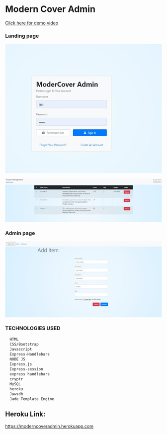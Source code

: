 # Modern Cover Admin


[ Click here for demo video ](https://github.com/etabdi/Moderncover_admin/blob/master/app/public/img/main.JPG)

### Landing page
    
   ![Alt Text](https://github.com/etabdi/Moderncover_admin/blob/master/app/public/img/main.JPG)
    
    
    
   ![Alt Text](https://github.com/etabdi/Moderncover_admin/blob/master/app/public/img/product_manager.JPG)

### Admin  page

  ![Alt Text](https://github.com/etabdi/Moderncover_admin/blob/master/app/public/img/add_item.JPG)
   
     




 ### TECHNOLOGIES USED

      HTML
      CSS/Bootstrap
      Javascript
      Express-Handlebars
      NODE JS   
      Express.js
      Express-session
      express handlebars
      cryptr 
      MySQL 
      heroku
      Jawsdb
      Jade Template Engine
    
## Heroku Link:
https://moderncoveradmin.herokuapp.com
